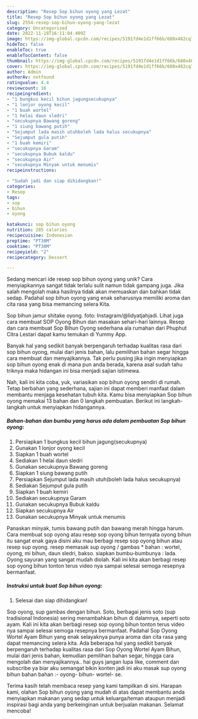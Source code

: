 ```yaml
---
description: "Resep Sop bihun oyong yang Lezat"
title: "Resep Sop bihun oyong yang Lezat"
slug: 2554-resep-sop-bihun-oyong-yang-lezat
category: Uncategorized
date: 2022-11-18T16:11:04.409Z
image: https://img-global.cpcdn.com/recipes/5191fd4e1d1ff66b/680x482cq70/sop-bihun-oyong-foto-resep-utama.jpg
hideToc: false
enableToc: true
enableTocContent: false
thumbnail: https://img-global.cpcdn.com/recipes/5191fd4e1d1ff66b/680x482cq70/sop-bihun-oyong-foto-resep-utama.jpg
cover: https://img-global.cpcdn.com/recipes/5191fd4e1d1ff66b/680x482cq70/sop-bihun-oyong-foto-resep-utama.jpg
author: Admin
authorAv: notfound
ratingvalue: 4.4
reviewcount: 16
recipeingredient:
- "1 bungkus kecil bihun jagungsecukupnya"
- "1 lonjor oyong kecil"
- "1 buah wortel"
- "1 helai daun sledri"
- "secukupnya Bawang goreng"
- "1 siung bawang putih"
- "Sejumput lada masih utuhboleh lada halus secukupnya"
- "Sejumput gula putih"
- "1 buah kemiri"
- "secukupnya Garam"
- "secukupnya Bubuk kaldu"
- "secukupnya Air"
- "secukupnya Minyak untuk menumis"
recipeinstructions:

- "Sudah jadi dan siap dihidangkan!"
categories:
- Resep
tags:
- sop
- bihun
- oyong

katakunci: sop bihun oyong 
nutrition: 285 calories
recipecuisine: Indonesian
preptime: "PT38M"
cooktime: "PT30M"
recipeyield: "2"
recipecategory: Dessert

---
```





Sedang mencari ide resep sop bihun oyong yang unik? Cara menyiapkannya sangat tidak terlalu sulit namun tidak gampang juga. Jika salah mengolah maka hasilnya tidak akan memuaskan dan bahkan tidak sedap. Padahal sop bihun oyong yang enak seharusnya memiliki aroma dan cita rasa yang bisa memancing selera Kita.





Sop bihun jamur shitake oyong. foto: Instagram/@lidyatjahjadi. Lihat juga cara membuat SOP Oyong Bihun dan masakan sehari-hari lainnya. Resep dan cara membuat Sop Bihun Oyong sederhana ala rumahan dari Phuphut Citra Lestari dapat kamu temukan di Yummy App.

Banyak hal yang sedikit banyak berpengaruh terhadap kualitas rasa dari sop bihun oyong, mulai dari jenis bahan, lalu pemilihan bahan segar hingga cara membuat dan menyajikannya. Tak perlu pusing jika ingin menyiapkan sop bihun oyong enak di mana pun anda berada, karena asal sudah tahu triknya maka hidangan ini bisa menjadi sajian istimewa.






Nah, kali ini kita coba, yuk, variasikan sop bihun oyong sendiri di rumah. Tetap berbahan yang sederhana, sajian ini dapat memberi manfaat dalam membantu menjaga kesehatan tubuh kita. Kamu bisa menyiapkan Sop bihun oyong memakai 13 bahan dan 0 langkah pembuatan. Berikut ini langkah-langkah untuk menyiapkan hidangannya.

<!--inarticleads1-->

##### Bahan-bahan dan bumbu yang harus ada dalam pembuatan Sop bihun oyong:

1. Persiapkan 1 bungkus kecil bihun jagung(secukupnya)
1. Gunakan 1 lonjor oyong kecil
1. Siapkan 1 buah wortel
1. Sediakan 1 helai daun sledri
1. Gunakan secukupnya Bawang goreng
1. Siapkan 1 siung bawang putih
1. Persiapkan Sejumput lada masih utuh(boleh lada halus secukupnya)
1. Sediakan Sejumput gula putih
1. Siapkan 1 buah kemiri
1. Sediakan secukupnya Garam
1. Gunakan secukupnya Bubuk kaldu
1. Siapkan secukupnya Air
1. Gunakan secukupnya Minyak untuk menumis


Panaskan minyak, tumis bawang putih dan bawang merah hingga harum. Cara membuat sop oyong atau resep sop oyong bihun ternyata oyong bihun itu sangat enak gaya disini aku mau berbagi resep sop oyong bihun atau resep sup oyong. resep memasak sup oyong / gambas * bahan : wortel, oyong, mi bihun, daun sledri, bakso. siapkan bumbu-bumbunya : lada. Oyong sayuran yang sangat mudah diolah. Kali ini kita akan berbagi resep sop oyong bihun tonton terus video nya sampai selesai semoga resepnya bermanfaat. 

<!--inarticleads2-->

##### Instruksi untuk buat Sop bihun oyong:


1. Selesai dan siap dihidangkan!

Sop oyong, sup gambas dengan bihun. Soto, berbagai jenis soto (sup tradisional Indonesia) sering menambahkan bihun di dalamnya, seperti soto ayam. Kali ini kita akan berbagi resep sop oyong bihun tonton terus video nya sampai selesai semoga resepnya bermanfaat. Padahal Sop Oyong Wortel Ayam Bihun yang enak selayaknya punya aroma dan cita rasa yang dapat memancing selera kita. Ada beberapa hal yang sedikit banyak berpengaruh terhadap kualitas rasa dari Sop Oyong Wortel Ayam Bihun, mulai dari jenis bahan, kemudian pemilihan bahan segar, hingga cara mengolah dan menyajikannya.. hai guys jangan lupa like, comment dan subscribe ya biar aku semangat bikin konten jadi ini aku masak sup oyong bihun bahan bahan :- oyong- bihun- wortel- se. 

Terima kasih telah membaca resep yang kami tampilkan di sini. Harapan kami, olahan Sop bihun oyong yang mudah di atas dapat membantu anda menyiapkan makanan yang sedap untuk keluarga/teman ataupun menjadi inspirasi bagi anda yang berkeinginan untuk berjualan makanan. Selamat mencoba!
